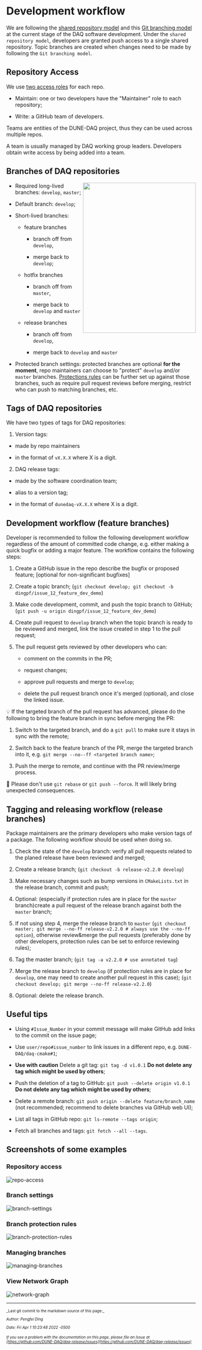 # Development workflow

We are following the [shared repository model](https://docs.github.com/en/github/collaborating-with-issues-and-pull-requests/about-collaborative-development-models) and this [Git branching model](https://nvie.com/posts/a-successful-git-branching-model/) at the current stage of the DAQ software development. Under the `shared repository model`, developers are granted push access to a single shared repository. Topic branches are created when changes need to be made by following the `Git branching model`.

## Repository Access

We use [two access roles](https://home.fnal.gov/~dingpf/repo_access_role.png) for each repo.


* Maintain: one or two developers have the "Maintainer" role to each repository;

* Write: a GitHub team of developers.

Teams are entities of the DUNE-DAQ project, thus they can be used across multiple repos.

A team is usually managed by DAQ working group leaders. Developers obtain write access by being added into a team. 

## Branches of DAQ repositories

<img src="https://nvie.com/img/git-model@2x.png" style="float:right" width="300" height="400">


* Required long-lived branches: `develop`, `master`;

* Default branch: `develop`;

* Short-lived branches:

  * feature branches

    * branch off from `develop`,

    * merge back to `develop`;

  * hotfix branches

    * branch off from `master`,

    * merge back to `develop` and `master`

  * release branches

    * branch off from `develop`,

    * merge back to `develop` and `master`

* Protected branch settings: protected branches are optional **for the moment**, repo maintainers can choose to "protect" `develop` and/or `master` branches. [Protections rules](https://docs.github.com/en/github/administering-a-repository/about-protected-branches#about-branch-protection-settings) can be further set up against those branches, such as require pull request reviews before merging, restrict who can push to matching branches, etc.

## Tags of DAQ repositories

We have two types of tags for DAQ repositories:



1. Version tags: 

 * made by repo maintainers

 * in the format of `vX.X.X` where X is a digit.


2. DAQ release tags: 

 * made by the software coordination team;

 * alias to a version tag;

 * in the format of `dunedaq-vX.X.X` where X is a digit.

## Development workflow (feature branches)

Developer is recommended to follow the following development workflow regardless of the amount of committed code change, e.g. either making a quick bugfix or adding a major feature. The workflow contains the following steps:



1. Create a GitHub issue in the repo describe the bugfix or proposed feature; [optional for non-significant bugfixes]


2. Create a topic branch; (`git checkout develop; git checkout -b dingpf/issue_12_feature_dev_demo`)


3. Make code development, commit, and push the topic branch to GitHub; (`git push -u origin dingpf/issue_12_feature_dev_demo`)


4. Create pull request to `develop` branch when the topic branch is ready to be reviewed and merged, link the issue created in step 1 to the pull request;


5. The pull request gets reviewed by other developers who can:

   * comment on the commits in the PR;

   * request changes;

   * approve pull requests and merge to `develop`;

   * delete the pull request branch once it's merged (optional), and close the linked issue.

💡 If the targeted branch of the pull request has advanced, please do the following to bring the feature branch in sync before merging the PR:


1. Switch to the targeted branch, and do a `git pull` to make sure it stays in sync with the remote;


2. Switch back to the feature branch of the PR, merge the targeted branch into it, e.g. `git merge --no--ff <targeted branch name>`;


3. Push the merge to remote, and continue with the PR review/merge process.

:red_circle: Please don't use `git rebase` or `git push --force`. It will likely bring unexpected consequences.


## Tagging and releasing workflow (release branches)

Package maintainers are the primary developers who make version tags of a package. The following workflow should be used when doing so.



1. Check the state of the `develop` branch: verify all pull requests related to the planed release have been reviewed and merged;


2. Create a release branch; (`git checkout -b release-v2.2.0 develop`)


3. Make necessary changes such as bump versions in `CMakeLists.txt` in the release branch, commit and push;


4. Optional: (especially if protection rules are in place for the `master` branch)create a pull request of the release branch against both the `master` branch;


5. If not using step 4, merge the release branch to `master` (`git checkout master; git merge --no-ff release-v2.2.0 # always use the --no-ff option`), otherwise review&merge the pull requests (preferably done by other developers, protection rules can be set to enforce reviewing rules);


6. Tag the master branch; (`git tag -a v2.2.0 # use annotated tag`)


7. Merge the release branch to `develop` (if protection rules are in place for `develop`, one may need to create another pull request in this case); (`git checkout develop; git merge --no-ff release-v2.2.0`)


8. Optional: delete the release branch.

## Useful tips


* Using `#Issue_Number` in your commit message will make GitHub add links to the commit on the issue page;

* Use `user/repo#issue_number` to link issues in a different repo, e.g. `DUNE-DAQ/daq-cmake#1`;

* **Use with caution** Delete a git tag: `git tag -d v1.0.1` **Do not delete any tag which might be used by others**;

* Push the deletion of a tag to GitHub: `git push --delete origin v1.0.1` **Do not delete any tag which might be used by others**;

* Delete a remote branch: `git push origin --delete feature/branch_name` (not recommended; recommend to delete branches via GitHub web UI);

* List all tags in GitHub repo: `git ls-remote --tags origin`;

* Fetch all branches and tags: `git fetch --all --tags`.

## Screenshots of some examples

### Repository access

![repo-access](https://i.imgur.com/ddLJeif.png)

### Branch settings

![branch-settings](https://i.imgur.com/WbBJB86.png)

### Branch protection rules

![branch-protection-rules](https://i.imgur.com/NMp0vMU.png)

### Managing branches

![managing-branches](https://i.imgur.com/d25W5er.png)

### View Network Graph

![network-graph](https://i.imgur.com/ogmjKYr.png)


-----

<font size="1">
_Last git commit to the markdown source of this page:_


_Author: Pengfei Ding_

_Date: Fri Apr 1 10:23:48 2022 -0500_

_If you see a problem with the documentation on this page, please file an Issue at [https://github.com/DUNE-DAQ/daq-release/issues](https://github.com/DUNE-DAQ/daq-release/issues)_
</font>
